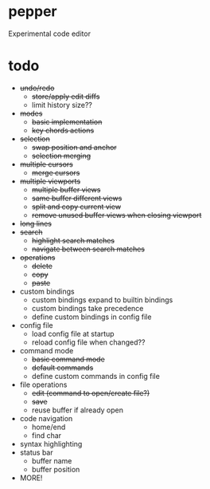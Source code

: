 # pepper
Experimental code editor

# todo
- ~~undo/redo~~
	- ~~store/apply edit diffs~~
	- limit history size??
- ~~modes~~
	- ~~basic implementation~~
	- ~~key chords actions~~
- ~~selection~~
	- ~~swap position and anchor~~
	- ~~selection merging~~
- ~~multiple cursors~~
	- ~~merge cursors~~
- ~~multiple viewports~~
	- ~~multiple buffer views~~
	- ~~same buffer different views~~
	- ~~split and copy current view~~
	- ~~remove unused buffer views when closing viewport~~
- ~~long lines~~
- ~~search~~
	- ~~highlight search matches~~
	- ~~navigate between search matches~~
- ~~operations~~
	- ~~delete~~
	- ~~copy~~
	- ~~paste~~
- custom bindings
	- custom bindings expand to builtin bindings
	- custom bindings take precedence
	- define custom bindings in config file
- config file
	- load config file at startup
	- reload config file when changed??
- command mode
	- ~~basic command mode~~
	- ~~default commands~~
	- define custom commands in config file
- file operations
	- ~~edit (command to open/create file?)~~
	- ~~save~~
	- reuse buffer if already open
- code navigation
	- home/end
	- find char
- syntax highlighting
- status bar
	- buffer name
	- buffer position
- MORE!
